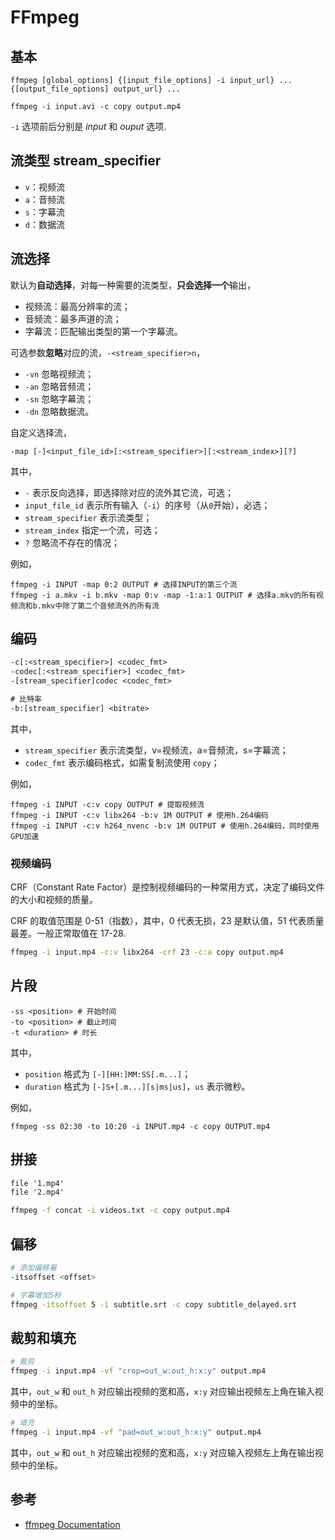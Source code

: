 # FFmpeg

## 基本

```shell
ffmpeg [global_options] {[input_file_options] -i input_url} ... {[output_file_options] output_url} ...

ffmpeg -i input.avi -c copy output.mp4
```

`-i` 选项前后分别是 _input_ 和 _ouput_ 选项.

## 流类型 stream_specifier

- `v`：视频流
- `a`：音频流
- `s`：字幕流
- `d`：数据流

## 流选择

默认为**自动选择**，对每一种需要的流类型，**只会选择一个**输出，

- 视频流：最高分辨率的流；
- 音频流：最多声道的流；
- 字幕流：匹配输出类型的第一个字幕流。

可选参数**忽略**对应的流，`-<stream_specifier>n`，

- `-vn` 忽略视频流；
- `-an` 忽略音频流；
- `-sn` 忽略字幕流；
- `-dn` 忽略数据流。

自定义选择流，

```shell
-map [-]<input_file_id>[:<stream_specifier>][:<stream_index>][?]
```

其中，

- `-` 表示反向选择，即选择除对应的流外其它流，可选；
- `input_file_id` 表示所有输入（`-i`）的序号（从`0`开始），必选；
- `stream_specifier` 表示流类型；
- `stream_index` 指定一个流，可选；
- `?` 忽略流不存在的情况；

例如，

```shell
ffmpeg -i INPUT -map 0:2 OUTPUT # 选择INPUT的第三个流
ffmpeg -i a.mkv -i b.mkv -map 0:v -map -1:a:1 OUTPUT # 选择a.mkv的所有视频流和b.mkv中除了第二个音频流外的所有流
```

## 编码

```txt
-c[:<stream_specifier>] <codec_fmt>
-codec[:<stream_specifier>] <codec_fmt>
-[stream_specifier]codec <codec_fmt>

# 比特率
-b:[stream_specifier] <bitrate>
```

其中，

- `stream_specifier` 表示流类型，v=视频流，a=音频流，s=字幕流；
- `codec_fmt` 表示编码格式，如需复制流使用 `copy`；

例如，

```shell
ffmpeg -i INPUT -c:v copy OUTPUT # 提取视频流
ffmpeg -i INPUT -c:v libx264 -b:v 1M OUTPUT # 使用h.264编码
ffmpeg -i INPUT -c:v h264_nvenc -b:v 1M OUTPUT # 使用h.264编码，同时使用GPU加速
```

### 视频编码

CRF（Constant Rate Factor）是控制视频编码的一种常用方式，决定了编码文件的大小和视频的质量。

CRF 的取值范围是 0-51（指数），其中，0 代表无损，23 是默认值，51 代表质量最差。一般正常取值在 17-28.

```sh
ffmpeg -i input.mp4 -c:v libx264 -crf 23 -c:a copy output.mp4
```

## 片段

```shell
-ss <position> # 开始时间
-to <position> # 截止时间
-t <duration> # 时长
```

其中，

- `position` 格式为 `[-][HH:]MM:SS[.m...]`；
- `duration` 格式为 `[-]S+[.m...][s|ms|us]`，`us` 表示微秒。

例如，

```shell
ffmpeg -ss 02:30 -to 10:20 -i INPUT.mp4 -c copy OUTPUT.mp4
```

## 拼接

```txt title="videos.txt"
file '1.mp4'
file '2.mp4'
```

```sh
ffmpeg -f concat -i videos.txt -c copy output.mp4
```

## 偏移

```sh
# 添加偏移量
-itsoffset <offset>

# 字幕增加5秒
ffmpeg -itsoffset 5 -i subtitle.srt -c copy subtitle_delayed.srt
```

## 裁剪和填充

```sh
# 裁剪
ffmpeg -i input.mp4 -vf "crop=out_w:out_h:x:y" output.mp4
```

其中，`out_w` 和 `out_h` 对应输出视频的宽和高，`x:y` 对应输出视频左上角在输入视频中的坐标。

```sh
# 填充
ffmpeg -i input.mp4 -vf "pad=out_w:out_h:x:y" output.mp4
```

其中，`out_w` 和 `out_h` 对应输出视频的宽和高，`x:y` 对应输入视频左上角在输出视频中的坐标。

## 参考

- [ffmpeg Documentation](https://ffmpeg.org/ffmpeg.html)
